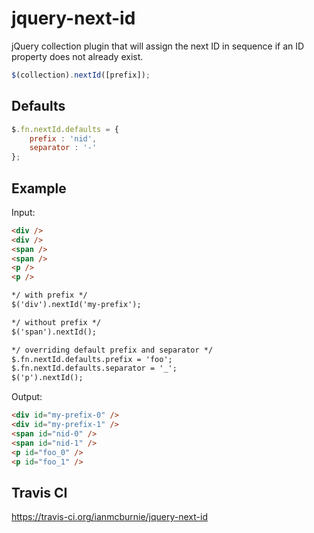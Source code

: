 # jquery-next-id

jQuery collection plugin that will assign the next ID in sequence if an ID property does not already exist.

```js
$(collection).nextId([prefix]);
```

## Defaults

```js
$.fn.nextId.defaults = {
    prefix : 'nid',
    separator : '-'
};
```

## Example

Input:

```html
<div />
<div />
<span />
<span />
<p />
<p />

*/ with prefix */
$('div').nextId('my-prefix');

*/ without prefix */
$('span').nextId();

*/ overriding default prefix and separator */
$.fn.nextId.defaults.prefix = 'foo';
$.fn.nextId.defaults.separator = '_';
$('p').nextId();
```

Output:

```html
<div id="my-prefix-0" />
<div id="my-prefix-1" />
<span id="nid-0" />
<span id="nid-1" />
<p id="foo_0" />
<p id="foo_1" />
```

## Travis CI

https://travis-ci.org/ianmcburnie/jquery-next-id
